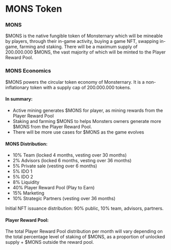 # MONS Token

### MONS&#x20;

$MONS is the native fungible token of Monsternary which will be mineable by players, through their in-game activity, buying a game NFT, swapping in-game, farming and staking. There will be a maximum supply of 200.000.000 $MONS, the vast majority of which will be minted to the Player Reward Pool.

### MONS Economics&#x20;

$MONS powers the circular token economy of Monsternary. It is a non-inflationary token with a supply cap of 200.000.000 tokens.

#### In summary:

* Active mining generates $MONS for player, as mining rewards from the Player Reward Pool
* Staking and farming $MONS to helps Monsters owners generate more $MONS from the Player Reward Pool.&#x20;
* There will be more use cases for $MONS as the game evolves

#### MONS Distribution:&#x20;

* 10% Team (locked 4 months, vesting over 30 months)
* 2% Advisors (locked 6 months, vesting over 36 months)
* 5% Private sale (vesting over 6 months)
* 5% IDO 1
* 5% IDO 2
* 8% Liquidity
* 40% Player Reward Pool (Play to Earn)
* 15% Marketing
* 10% Strategic Partners (vesting over 36 months)

Initial NFT issuance distribution: 90% public, 10% team, advisors, partners.

#### Player Reward Pool:&#x20;

The total Player Reward Pool distribution per month will vary depending on the total percentage level of staking of $MONS, as a proportion of unlocked supply + $MONS outside the reward pool.
